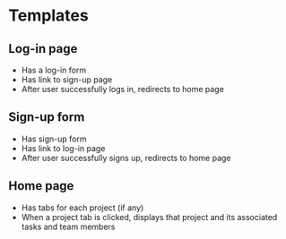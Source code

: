 # Templates

## Log-in page

* Has a log-in form
* Has link to sign-up page
* After user successfully logs in, redirects to home page

## Sign-up form

* Has sign-up form
* Has link to log-in page
* After user successfully signs up, redirects to home page

## Home page

* Has tabs for each project (if any)
* When a project tab is clicked, displays that project and its associated tasks and team members
  